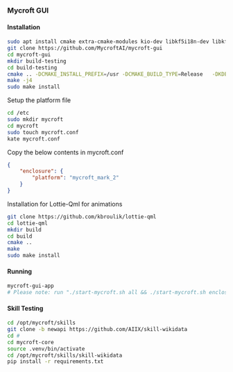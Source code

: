 ### Mycroft GUI

#### Installation

```bash
sudo apt install cmake extra-cmake-modules kio-dev libkf5i18n-dev libkf5notifications-dev libkf5plasma-dev libqt5websockets5-dev libqt5webview5-dev pkg-config pkg-kde-tools qtbase5-dev qtdeclarative5-dev qml-module-qtquick-shapes
git clone https://github.com/MycroftAI/mycroft-gui
cd mycroft-gui
mkdir build-testing
cd build-testing
cmake .. -DCMAKE_INSTALL_PREFIX=/usr -DCMAKE_BUILD_TYPE=Release   -DKDE_INSTALL_LIBDIR=lib -DKDE_INSTALL_USE_QT_SYS_PATHS=ON
make -j4
sudo make install 
```

Setup the platform file

```bash
cd /etc
sudo mkdir mycroft
cd mycroft
sudo touch mycroft.conf
kate mycroft.conf
```

Copy the below contents in mycroft.conf

```json
{
    "enclosure": {
        "platform": "mycroft_mark_2"
    }
}
```

Installation for Lottie-Qml for animations

```bash
git clone https://github.com/kbroulik/lottie-qml
cd lottie-qml
mkdir build
cd build
cmake ..
make
sudo make install
```

#### Running

```bash
mycroft-gui-app
# Please note: run "./start-mycroft.sh all && ./start-mycroft.sh enclosure" prior to running the above 
```

#### Skill Testing

```bash
cd /opt/mycroft/skills
git clone -b newapi https://github.com/AIIX/skill-wikidata
cd #
cd mycroft-core
source .venv/bin/activate
cd /opt/mycroft/skills/skill-wikidata
pip install -r requirements.txt
```
